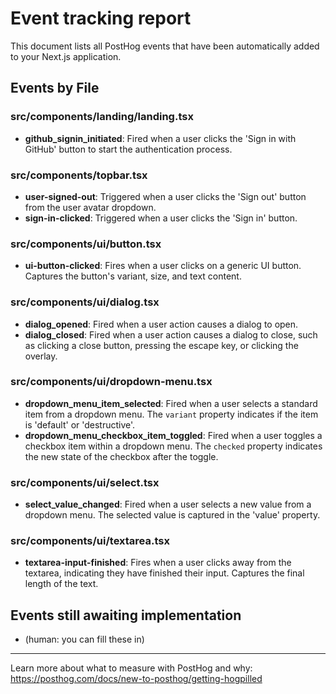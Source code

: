 # Event tracking report

This document lists all PostHog events that have been automatically added to your Next.js application.

## Events by File

### src/components/landing/landing.tsx

- **github_signin_initiated**: Fired when a user clicks the 'Sign in with GitHub' button to start the authentication process.

### src/components/topbar.tsx

- **user-signed-out**: Triggered when a user clicks the 'Sign out' button from the user avatar dropdown.
- **sign-in-clicked**: Triggered when a user clicks the 'Sign in' button.

### src/components/ui/button.tsx

- **ui-button-clicked**: Fires when a user clicks on a generic UI button. Captures the button's variant, size, and text content.

### src/components/ui/dialog.tsx

- **dialog_opened**: Fired when a user action causes a dialog to open.
- **dialog_closed**: Fired when a user action causes a dialog to close, such as clicking a close button, pressing the escape key, or clicking the overlay.

### src/components/ui/dropdown-menu.tsx

- **dropdown_menu_item_selected**: Fired when a user selects a standard item from a dropdown menu. The `variant` property indicates if the item is 'default' or 'destructive'.
- **dropdown_menu_checkbox_item_toggled**: Fired when a user toggles a checkbox item within a dropdown menu. The `checked` property indicates the new state of the checkbox after the toggle.

### src/components/ui/select.tsx

- **select_value_changed**: Fired when a user selects a new value from a dropdown menu. The selected value is captured in the 'value' property.

### src/components/ui/textarea.tsx

- **textarea-input-finished**: Fires when a user clicks away from the textarea, indicating they have finished their input. Captures the final length of the text.


## Events still awaiting implementation
- (human: you can fill these in)
---

Learn more about what to measure with PostHog and why: https://posthog.com/docs/new-to-posthog/getting-hogpilled
